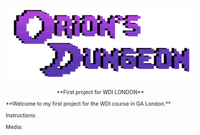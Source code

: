<p align="center">
  <a href="https://ancient-beach-50566.herokuapp.com/">
    <img alt="Orions Dungeons" src="/images/Logo.gif" width="546">
  </a>
</p>

<p align="center">
  **First project for WDI LONDON**
</p>
**Welcome to my first project for the WDI course in GA London.**

Instructions:

Media:

